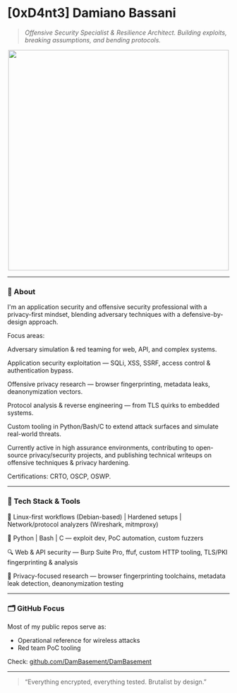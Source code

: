 # [0xD4nt3] Damiano Bassani

> _Offensive Security Specialist & Resilience Architect. Building exploits, breaking assumptions, and bending protocols._

<div align="center">
  <img src="https://media3.giphy.com/media/v1.Y2lkPTc5MGI3NjExY3RzemczcGxucHhvaW15N205ZnQxN2hrMTY4cmRnY2V5bnJraHRzdyZlcD12MV9pbnRlcm5hbF9naWZfYnlfaWQmY3Q9Zw/nIlgTxY29wJuU/giphy.gif" width="500"/>
</div>

---

### 👤 About

I'm an application security and offensive security professional with a privacy-first mindset, blending adversary techniques with a defensive-by-design approach.

Focus areas:

Adversary simulation & red teaming for web, API, and complex systems.

Application security exploitation — SQLi, XSS, SSRF, access control & authentication bypass.

Offensive privacy research — browser fingerprinting, metadata leaks, deanonymization vectors.

Protocol analysis & reverse engineering — from TLS quirks to embedded systems.

Custom tooling in Python/Bash/C to extend attack surfaces and simulate real-world threats.

Currently active in high assurance environments, contributing to open-source privacy/security projects, and publishing technical writeups on offensive techniques & privacy hardening.

Certifications: CRTO, OSCP, OSWP.

---

### 🧰 Tech Stack & Tools

🐧 Linux-first workflows (Debian-based) | Hardened setups | Network/protocol analyzers (Wireshark, mitmproxy)

🐍 Python | Bash | C — exploit dev, PoC automation, custom fuzzers

🔍 Web & API security — Burp Suite Pro, ffuf, custom HTTP tooling, TLS/PKI fingerprinting & analysis

📡 Privacy-focused research — browser fingerprinting toolchains, metadata leak detection, deanonymization testing

---

### 🗂️ GitHub Focus

Most of my public repos serve as:

- Operational reference for wireless attacks  
- Red team PoC tooling  

Check: [github.com/DamBasement/DamBasement](https://github.com/DamBasement/DamBasement)

---

> “Everything encrypted, everything tested. Brutalist by design.”
